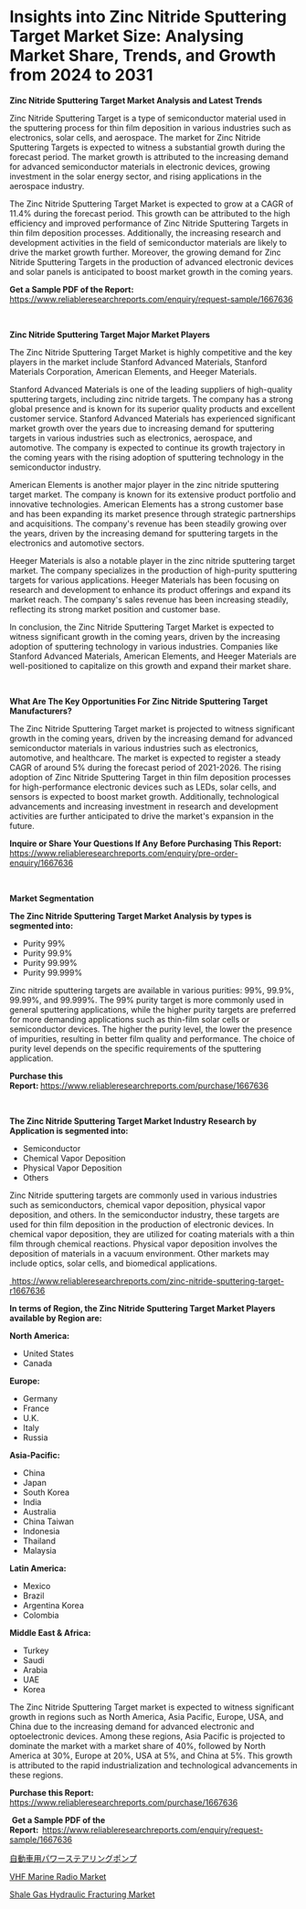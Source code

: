 <p><h1>Insights into Zinc Nitride Sputtering Target Market Size: Analysing Market Share, Trends, and Growth from 2024 to 2031</h1></p><p><strong>Zinc Nitride Sputtering Target Market Analysis and Latest Trends</strong></p>
<p><p>Zinc Nitride Sputtering Target is a type of semiconductor material used in the sputtering process for thin film deposition in various industries such as electronics, solar cells, and aerospace. The market for Zinc Nitride Sputtering Targets is expected to witness a substantial growth during the forecast period. The market growth is attributed to the increasing demand for advanced semiconductor materials in electronic devices, growing investment in the solar energy sector, and rising applications in the aerospace industry.</p><p>The Zinc Nitride Sputtering Target Market is expected to grow at a CAGR of 11.4% during the forecast period. This growth can be attributed to the high efficiency and improved performance of Zinc Nitride Sputtering Targets in thin film deposition processes. Additionally, the increasing research and development activities in the field of semiconductor materials are likely to drive the market growth further. Moreover, the growing demand for Zinc Nitride Sputtering Targets in the production of advanced electronic devices and solar panels is anticipated to boost market growth in the coming years.</p></p>
<p><strong>Get a Sample PDF of the Report:&nbsp;</strong> <a href="https://www.reliableresearchreports.com/enquiry/request-sample/1667636">https://www.reliableresearchreports.com/enquiry/request-sample/1667636</a></p>
<p>&nbsp;</p>
<p><strong>Zinc Nitride Sputtering Target Major Market Players</strong></p>
<p><p>The Zinc Nitride Sputtering Target Market is highly competitive and the key players in the market include Stanford Advanced Materials, Stanford Materials Corporation, American Elements, and Heeger Materials.</p><p>Stanford Advanced Materials is one of the leading suppliers of high-quality sputtering targets, including zinc nitride targets. The company has a strong global presence and is known for its superior quality products and excellent customer service. Stanford Advanced Materials has experienced significant market growth over the years due to increasing demand for sputtering targets in various industries such as electronics, aerospace, and automotive. The company is expected to continue its growth trajectory in the coming years with the rising adoption of sputtering technology in the semiconductor industry.</p><p>American Elements is another major player in the zinc nitride sputtering target market. The company is known for its extensive product portfolio and innovative technologies. American Elements has a strong customer base and has been expanding its market presence through strategic partnerships and acquisitions. The company's revenue has been steadily growing over the years, driven by the increasing demand for sputtering targets in the electronics and automotive sectors.</p><p>Heeger Materials is also a notable player in the zinc nitride sputtering target market. The company specializes in the production of high-purity sputtering targets for various applications. Heeger Materials has been focusing on research and development to enhance its product offerings and expand its market reach. The company's sales revenue has been increasing steadily, reflecting its strong market position and customer base.</p><p>In conclusion, the Zinc Nitride Sputtering Target Market is expected to witness significant growth in the coming years, driven by the increasing adoption of sputtering technology in various industries. Companies like Stanford Advanced Materials, American Elements, and Heeger Materials are well-positioned to capitalize on this growth and expand their market share.</p></p>
<p>&nbsp;</p>
<p><strong>What Are The Key Opportunities For Zinc Nitride Sputtering Target Manufacturers?</strong></p>
<p><p>The Zinc Nitride Sputtering Target market is projected to witness significant growth in the coming years, driven by the increasing demand for advanced semiconductor materials in various industries such as electronics, automotive, and healthcare. The market is expected to register a steady CAGR of around 5% during the forecast period of 2021-2026. The rising adoption of Zinc Nitride Sputtering Target in thin film deposition processes for high-performance electronic devices such as LEDs, solar cells, and sensors is expected to boost market growth. Additionally, technological advancements and increasing investment in research and development activities are further anticipated to drive the market's expansion in the future.</p></p>
<p><strong>Inquire or Share Your Questions If Any Before Purchasing This Report:</strong> <a href="https://www.reliableresearchreports.com/enquiry/pre-order-enquiry/1667636">https://www.reliableresearchreports.com/enquiry/pre-order-enquiry/1667636</a></p>
<p>&nbsp;</p>
<p><strong>Market Segmentation</strong></p>
<p><strong>The Zinc Nitride Sputtering Target Market Analysis by types is segmented into:</strong></p>
<p><ul><li>Purity 99%</li><li>Purity 99.9%</li><li>Purity 99.99%</li><li>Purity 99.999%</li></ul></p>
<p><p>Zinc nitride sputtering targets are available in various purities: 99%, 99.9%, 99.99%, and 99.999%. The 99% purity target is more commonly used in general sputtering applications, while the higher purity targets are preferred for more demanding applications such as thin-film solar cells or semiconductor devices. The higher the purity level, the lower the presence of impurities, resulting in better film quality and performance. The choice of purity level depends on the specific requirements of the sputtering application.</p></p>
<p><strong>Purchase this Report:&nbsp;</strong><a href="https://www.reliableresearchreports.com/purchase/1667636">https://www.reliableresearchreports.com/purchase/1667636</a></p>
<p>&nbsp;</p>
<p><strong>The Zinc Nitride Sputtering Target Market Industry Research by Application is segmented into:</strong></p>
<p><ul><li>Semiconductor</li><li>Chemical Vapor Deposition</li><li>Physical Vapor Deposition</li><li>Others</li></ul></p>
<p><p>Zinc Nitride sputtering targets are commonly used in various industries such as semiconductors, chemical vapor deposition, physical vapor deposition, and others. In the semiconductor industry, these targets are used for thin film deposition in the production of electronic devices. In chemical vapor deposition, they are utilized for coating materials with a thin film through chemical reactions. Physical vapor deposition involves the deposition of materials in a vacuum environment. Other markets may include optics, solar cells, and biomedical applications.</p></p>
<p><a href="https://www.reliableresearchreports.com/zinc-nitride-sputtering-target-r1667636">&nbsp;https://www.reliableresearchreports.com/zinc-nitride-sputtering-target-r1667636</a></p>
<p><strong>In terms of Region, the Zinc Nitride Sputtering Target Market Players available by Region are:</strong></p>
<p>
    <p> <strong> North America: </strong>
        <ul>
            <li>United States</li>
            <li>Canada</li>
        </ul>
        </p> 
    <p> <strong> Europe: </strong>
        <ul>
            <li>Germany</li>
            <li>France</li>
            <li>U.K.</li>
            <li>Italy</li>
            <li>Russia</li>
        </ul>
        </p> 
    <p> <strong> Asia-Pacific: </strong>
        <ul>
            <li>China</li>
            <li>Japan</li>
            <li>South Korea</li>
            <li>India</li>
            <li>Australia</li>
            <li>China Taiwan</li>
            <li>Indonesia</li>
            <li>Thailand</li>
            <li>Malaysia</li>
        </ul>
        </p> 
    <p> <strong> Latin America: </strong>
        <ul>
            <li>Mexico</li>
            <li>Brazil</li>
            <li>Argentina Korea</li>
            <li>Colombia</li>
        </ul>
        </p> 
    <p> <strong> Middle East & Africa: </strong>
        <ul>
            <li>Turkey</li>
            <li>Saudi</li>
            <li>Arabia</li>
            <li>UAE</li>
            <li>Korea</li>
        </ul>
    </p>
    </p>
<p><p>The Zinc Nitride Sputtering Target market is expected to witness significant growth in regions such as North America, Asia Pacific, Europe, USA, and China due to the increasing demand for advanced electronic and optoelectronic devices. Among these regions, Asia Pacific is projected to dominate the market with a market share of 40%, followed by North America at 30%, Europe at 20%, USA at 5%, and China at 5%. This growth is attributed to the rapid industrialization and technological advancements in these regions.</p></p>
<p><strong>Purchase this Report: </strong><a href="https://www.reliableresearchreports.com/purchase/1667636">https://www.reliableresearchreports.com/purchase/1667636</a></p>
<p>&nbsp;<strong>Get a Sample PDF of the Report:&nbsp;&nbsp;</strong><a href="https://www.reliableresearchreports.com/enquiry/request-sample/1667636">https://www.reliableresearchreports.com/enquiry/request-sample/1667636</a></p>
<p><strong></strong></p>
<p><p><a href="https://medium.com/@mookiesville/%E8%87%AA%E5%8B%95%E8%BB%8A%E7%94%A8%E3%83%91%E3%83%AF%E3%83%BC%E3%82%B9%E3%83%86%E3%82%A2%E3%83%AA%E3%83%B3%E3%82%B0%E3%83%9D%E3%83%B3%E3%83%97%E5%B8%82%E5%A0%B4%E3%81%AF-%E5%B8%82%E5%A0%B4%E3%82%B7%E3%82%A7%E3%82%A2-%E3%82%B5%E3%82%A4%E3%82%BA-2031%E5%B9%B4%E3%81%BE%E3%81%A7%E3%81%AE%E4%BA%88%E6%B8%AC%E3%81%AB%E7%84%A6%E7%82%B9%E3%82%92%E5%BD%93%E3%81%A6%E3%81%A6%E3%81%84%E3%81%BE%E3%81%99-2e0bf4511a05">自動車用パワーステアリングポンプ</a></p><p><a href="https://www.linkedin.com/pulse/vhf-marine-radio-market-key-successful-business-strategy-zseie">VHF Marine Radio Market</a></p><p><a href="https://www.linkedin.com/pulse/shale-gas-hydraulic-fracturing-market-exploring-share-trends-future-s0uoe">Shale Gas Hydraulic Fracturing Market</a></p></p>